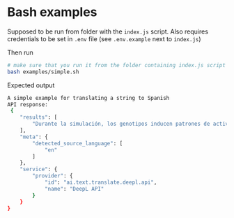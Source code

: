 # Bash examples

Supposed to be run from folder with the `index.js` script. Also requires credentials to be set in `.env` file (see `.env.example` next to `index.js`)

Then run

```sh
# make sure that you run it from the folder containing index.js script
bash examples/simple.sh
```

Expected output

```sh
A simple example for translating a string to Spanish
API response:
 {
    "results": [
        "Durante la simulación, los genotipos inducen patrones de actividades del subsistema"
    ],
    "meta": {
        "detected_source_language": [
            "en"
        ]
    },
    "service": {
        "provider": {
            "id": "ai.text.translate.deepl.api",
            "name": "DeepL API"
        }
    }
}
```
